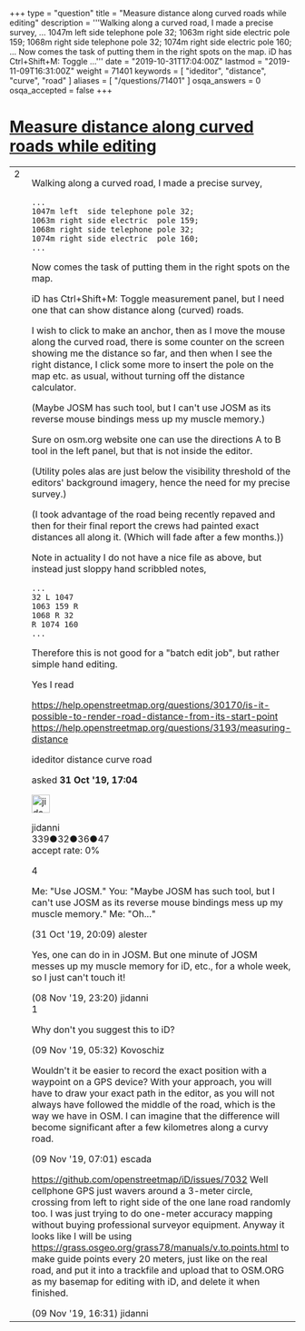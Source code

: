 +++
type = "question"
title = "Measure distance along curved roads while editing"
description = '''Walking along a curved road, I made a precise survey, ... 1047m left side telephone pole 32; 1063m right side electric pole 159; 1068m right side telephone pole 32; 1074m right side electric pole 160; ...  Now comes the task of putting them in the right spots on the map. iD has Ctrl+Shift+M: Toggle ...'''
date = "2019-10-31T17:04:00Z"
lastmod = "2019-11-09T16:31:00Z"
weight = 71401
keywords = [ "ideditor", "distance", "curve", "road" ]
aliases = [ "/questions/71401" ]
osqa_answers = 0
osqa_accepted = false
+++

<div class="headNormal">

# [Measure distance along curved roads while editing](/questions/71401/measure-distance-along-curved-roads-while-editing)

</div>

<div id="main-body">

<div id="askform">

<table id="question-table" style="width:100%;">
<colgroup>
<col style="width: 50%" />
<col style="width: 50%" />
</colgroup>
<tbody>
<tr>
<td style="width: 30px; vertical-align: top"><div class="vote-buttons">
<span id="post-71401-upvote" class="ajax-command post-vote up" rel="nofollow" title="I like this post (click again to cancel)"> </span>
<div id="post-71401-score" class="post-score" title="current number of votes">
2
</div>
<span id="post-71401-downvote" class="ajax-command post-vote down" rel="nofollow" title="I dont like this post (click again to cancel)"> </span> <span id="favorite-mark" class="ajax-command favorite-mark" rel="nofollow" title="mark/unmark this question as favorite (click again to cancel)"> </span>
<div id="favorite-count" class="favorite-count">
&#10;</div>
</div></td>
<td><div id="item-right">
<div class="question-body">
<p>Walking along a curved road, I made a precise survey,</p>
<pre><code>...
1047m left  side telephone pole 32;
1063m right side electric  pole 159;
1068m right side telephone pole 32;
1074m right side electric  pole 160;
...</code></pre>
<p>Now comes the task of putting them in the right spots on the map.</p>
<p>iD has Ctrl+Shift+M: Toggle measurement panel, but I need one that can show distance along (curved) roads.</p>
<p>I wish to click to make an anchor, then as I move the mouse along the curved road, there is some counter on the screen showing me the distance so far, and then when I see the right distance, I click some more to insert the pole on the map etc. as usual, without turning off the distance calculator.</p>
<p>(Maybe JOSM has such tool, but I can't use JOSM as its reverse mouse bindings mess up my muscle memory.)</p>
<p>Sure on osm.org website one can use the directions A to B tool in the left panel, but that is not inside the editor.</p>
<p>(Utility poles alas are just below the visibility threshold of the editors' background imagery, hence the need for my precise survey.)</p>
<p>(I took advantage of the road being recently repaved and then for their final report the crews had painted exact distances all along it. (Which will fade after a few months.))</p>
<p>Note in actuality I do not have a nice file as above, but instead just sloppy hand scribbled notes,</p>
<pre><code>...
32 L 1047
1063 159 R
1068 R 32
R 1074 160
...</code></pre>
<p>Therefore this is not good for a "batch edit job", but rather simple hand editing.</p>
<p>Yes I read</p>
<p><a href="/questions/30170/is-it-possible-to-render-road-distance-from-its-start-point">https://help.openstreetmap.org/questions/30170/is-it-possible-to-render-road-distance-from-its-start-point</a> <a href="/questions/3193/measuring-distance">https://help.openstreetmap.org/questions/3193/measuring-distance</a></p>
</div>
<div id="question-tags" class="tags-container tags">
<span class="post-tag tag-link-ideditor" rel="tag" title="see questions tagged &#39;ideditor&#39;">ideditor</span> <span class="post-tag tag-link-distance" rel="tag" title="see questions tagged &#39;distance&#39;">distance</span> <span class="post-tag tag-link-curve" rel="tag" title="see questions tagged &#39;curve&#39;">curve</span> <span class="post-tag tag-link-road" rel="tag" title="see questions tagged &#39;road&#39;">road</span>
</div>
<div id="question-controls" class="post-controls">
&#10;</div>
<div class="post-update-info-container">
<div class="post-update-info post-update-info-user">
<p>asked <strong>31 Oct '19, 17:04</strong></p>
<img src="https://secure.gravatar.com/avatar/47edd1ee4d973c50bbe7991bb063d09d?s=32&amp;d=identicon&amp;r=g" class="gravatar" width="32" height="32" alt="jidanni&#39;s gravatar image" />
<p><span>jidanni</span><br />
<span class="score" title="339 reputation points">339</span><span title="32 badges"><span class="badge1">●</span><span class="badgecount">32</span></span><span title="36 badges"><span class="silver">●</span><span class="badgecount">36</span></span><span title="47 badges"><span class="bronze">●</span><span class="badgecount">47</span></span><br />
<span class="accept_rate" title="Rate of the user&#39;s accepted answers">accept rate:</span> <span title="jidanni has no accepted answers">0%</span></p>
</div>
</div>
<div id="comments-container-71401" class="comments-container">
<span id="71402"></span>
<div id="comment-71402" class="comment">
<div id="post-71402-score" class="comment-score">
4
</div>
<div class="comment-text">
<p>Me: "Use JOSM." You: "Maybe JOSM has such tool, but I can't use JOSM as its reverse mouse bindings mess up my muscle memory." Me: "Oh..."</p>
</div>
<div id="comment-71402-info" class="comment-info">
<span class="comment-age">(31 Oct '19, 20:09)</span> <span class="comment-user userinfo">alester</span>
</div>
</div>
<span id="71550"></span>
<div id="comment-71550" class="comment">
<div id="post-71550-score" class="comment-score">
&#10;</div>
<div class="comment-text">
<p>Yes, one can do in in JOSM. But one minute of JOSM messes up my muscle memory for iD, etc., for a whole week, so I just can't touch it!</p>
</div>
<div id="comment-71550-info" class="comment-info">
<span class="comment-age">(08 Nov '19, 23:20)</span> <span class="comment-user userinfo">jidanni</span>
</div>
</div>
<span id="71553"></span>
<div id="comment-71553" class="comment">
<div id="post-71553-score" class="comment-score">
1
</div>
<div class="comment-text">
<p>Why don't you suggest this to iD?</p>
</div>
<div id="comment-71553-info" class="comment-info">
<span class="comment-age">(09 Nov '19, 05:32)</span> <span class="comment-user userinfo">Kovoschiz</span>
</div>
</div>
<span id="71558"></span>
<div id="comment-71558" class="comment">
<div id="post-71558-score" class="comment-score">
&#10;</div>
<div class="comment-text">
<p>Wouldn't it be easier to record the exact position with a waypoint on a GPS device? With your approach, you will have to draw your exact path in the editor, as you will not always have followed the middle of the road, which is the way we have in OSM. I can imagine that the difference will become significant after a few kilometres along a curvy road.</p>
</div>
<div id="comment-71558-info" class="comment-info">
<span class="comment-age">(09 Nov '19, 07:01)</span> <span class="comment-user userinfo">escada</span>
</div>
</div>
<span id="71565"></span>
<div id="comment-71565" class="comment">
<div id="post-71565-score" class="comment-score">
&#10;</div>
<div class="comment-text">
<p><a href="https://github.com/openstreetmap/iD/issues/7032">https://github.com/openstreetmap/iD/issues/7032</a> Well cellphone GPS just wavers around a 3-meter circle, crossing from left to right side of the one lane road randomly too. I was just trying to do one-meter accuracy mapping without buying professional surveyor equipment. Anyway it looks like I will be using <a href="https://grass.osgeo.org/grass78/manuals/v.to.points.html">https://grass.osgeo.org/grass78/manuals/v.to.points.html</a> to make guide points every 20 meters, just like on the real road, and put it into a trackfile and upload that to OSM.ORG as my basemap for editing with iD, and delete it when finished.</p>
</div>
<div id="comment-71565-info" class="comment-info">
<span class="comment-age">(09 Nov '19, 16:31)</span> <span class="comment-user userinfo">jidanni</span>
</div>
</div>
</div>
<div id="comment-tools-71401" class="comment-tools">
&#10;</div>
<div class="clear">
&#10;</div>
<div id="comment-71401-form-container" class="comment-form-container">
&#10;</div>
<div class="clear">
&#10;</div>
</div></td>
</tr>
</tbody>
</table>

</div>

</div>

